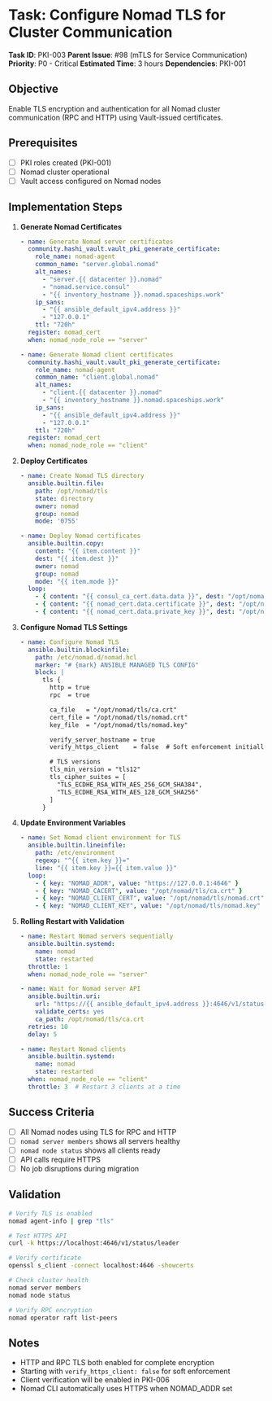 # Task: Configure Nomad TLS for Cluster Communication

**Task ID**: PKI-003
**Parent Issue**: #98 (mTLS for Service Communication)
**Priority**: P0 - Critical
**Estimated Time**: 3 hours
**Dependencies**: PKI-001

## Objective

Enable TLS encryption and authentication for all Nomad cluster communication (RPC and HTTP) using Vault-issued certificates.

## Prerequisites

- [ ] PKI roles created (PKI-001)
- [ ] Nomad cluster operational
- [ ] Vault access configured on Nomad nodes

## Implementation Steps

1. **Generate Nomad Certificates**

   ```yaml
   - name: Generate Nomad server certificates
     community.hashi_vault.vault_pki_generate_certificate:
       role_name: nomad-agent
       common_name: "server.global.nomad"
       alt_names:
         - "server.{{ datacenter }}.nomad"
         - "nomad.service.consul"
         - "{{ inventory_hostname }}.nomad.spaceships.work"
       ip_sans:
         - "{{ ansible_default_ipv4.address }}"
         - "127.0.0.1"
       ttl: "720h"
     register: nomad_cert
     when: nomad_node_role == "server"

   - name: Generate Nomad client certificates
     community.hashi_vault.vault_pki_generate_certificate:
       role_name: nomad-agent
       common_name: "client.global.nomad"
       alt_names:
         - "client.{{ datacenter }}.nomad"
         - "{{ inventory_hostname }}.nomad.spaceships.work"
       ip_sans:
         - "{{ ansible_default_ipv4.address }}"
         - "127.0.0.1"
       ttl: "720h"
     register: nomad_cert
     when: nomad_node_role == "client"
   ```

2. **Deploy Certificates**

   ```yaml
   - name: Create Nomad TLS directory
     ansible.builtin.file:
       path: /opt/nomad/tls
       state: directory
       owner: nomad
       group: nomad
       mode: '0755'

   - name: Deploy Nomad certificates
     ansible.builtin.copy:
       content: "{{ item.content }}"
       dest: "{{ item.dest }}"
       owner: nomad
       group: nomad
       mode: "{{ item.mode }}"
     loop:
       - { content: "{{ consul_ca_cert.data.data }}", dest: "/opt/nomad/tls/ca.crt", mode: "0644" }
       - { content: "{{ nomad_cert.data.certificate }}", dest: "/opt/nomad/tls/nomad.crt", mode: "0644" }
       - { content: "{{ nomad_cert.data.private_key }}", dest: "/opt/nomad/tls/nomad.key", mode: "0600" }
   ```

3. **Configure Nomad TLS Settings**

   ```yaml
   - name: Configure Nomad TLS
     ansible.builtin.blockinfile:
       path: /etc/nomad.d/nomad.hcl
       marker: "# {mark} ANSIBLE MANAGED TLS CONFIG"
       block: |
         tls {
           http = true
           rpc  = true

           ca_file   = "/opt/nomad/tls/ca.crt"
           cert_file = "/opt/nomad/tls/nomad.crt"
           key_file  = "/opt/nomad/tls/nomad.key"

           verify_server_hostname = true
           verify_https_client    = false  # Soft enforcement initially

           # TLS versions
           tls_min_version = "tls12"
           tls_cipher_suites = [
             "TLS_ECDHE_RSA_WITH_AES_256_GCM_SHA384",
             "TLS_ECDHE_RSA_WITH_AES_128_GCM_SHA256"
           ]
         }
   ```

4. **Update Environment Variables**

   ```yaml
   - name: Set Nomad client environment for TLS
     ansible.builtin.lineinfile:
       path: /etc/environment
       regexp: "^{{ item.key }}="
       line: "{{ item.key }}={{ item.value }}"
     loop:
       - { key: "NOMAD_ADDR", value: "https://127.0.0.1:4646" }
       - { key: "NOMAD_CACERT", value: "/opt/nomad/tls/ca.crt" }
       - { key: "NOMAD_CLIENT_CERT", value: "/opt/nomad/tls/nomad.crt" }
       - { key: "NOMAD_CLIENT_KEY", value: "/opt/nomad/tls/nomad.key" }
   ```

5. **Rolling Restart with Validation**

   ```yaml
   - name: Restart Nomad servers sequentially
     ansible.builtin.systemd:
       name: nomad
       state: restarted
     throttle: 1
     when: nomad_node_role == "server"

   - name: Wait for Nomad server API
     ansible.builtin.uri:
       url: "https://{{ ansible_default_ipv4.address }}:4646/v1/status/leader"
       validate_certs: yes
       ca_path: /opt/nomad/tls/ca.crt
     retries: 10
     delay: 5

   - name: Restart Nomad clients
     ansible.builtin.systemd:
       name: nomad
       state: restarted
     when: nomad_node_role == "client"
     throttle: 3  # Restart 3 clients at a time
   ```

## Success Criteria

- [ ] All Nomad nodes using TLS for RPC and HTTP
- [ ] `nomad server members` shows all servers healthy
- [ ] `nomad node status` shows all clients ready
- [ ] API calls require HTTPS
- [ ] No job disruptions during migration

## Validation

```bash
# Verify TLS is enabled
nomad agent-info | grep "tls"

# Test HTTPS API
curl -k https://localhost:4646/v1/status/leader

# Verify certificate
openssl s_client -connect localhost:4646 -showcerts

# Check cluster health
nomad server members
nomad node status

# Verify RPC encryption
nomad operator raft list-peers
```

## Notes

- HTTP and RPC TLS both enabled for complete encryption
- Starting with `verify_https_client: false` for soft enforcement
- Client verification will be enabled in PKI-006
- Nomad CLI automatically uses HTTPS when NOMAD_ADDR set
